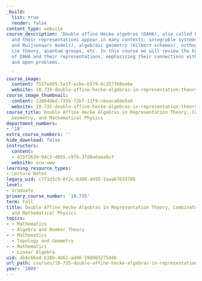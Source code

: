 ```yaml
---
_build:
  list: true
  render: false
content_type: website
course_description: 'Double affine Hecke algebras (DAHA), also called Cherednik algebras,
  and their representations appear in many contexts: integrable systems (Calogero-Moser
  and Ruijsenaars models), algebraic geometry (Hilbert schemes), orthogonal polynomials,
  Lie theory, quantum groups, etc. In this course we will review the basic theory
  of DAHA and their representations, emphasizing their connections with other subjects
  and open problems.

  '
course_image:
  content: f537e465-5a1f-ecbe-b579-6c257768ee6e
  website: 18-735-double-affine-hecke-algebras-in-representation-theory-combinatorics-geometry-and-mathematical-physics-fall-2009
course_image_thumbnail:
  content: 138049bd-735b-72bf-11f9-c6eaca0de5a9
  website: 18-735-double-affine-hecke-algebras-in-representation-theory-combinatorics-geometry-and-mathematical-physics-fall-2009
course_title: Double Affine Hecke Algebras in Representation Theory, Combinatorics,
  Geometry, and Mathematical Physics
department_numbers:
- '18'
extra_course_numbers: ''
hide_download: false
instructors:
  content:
  - 415f2639-94c3-d0b5-c9fb-3fd8adaaa6cf
  website: ocw-www
learning_resource_types:
- Lecture Notes
legacy_uid: c771d3c9-0f2c-b308-d495-1aaa67633700
level:
- Graduate
primary_course_number: '18.735'
term: Fall
title: Double Affine Hecke Algebras in Representation Theory, Combinatorics, Geometry,
  and Mathematical Physics
topics:
- - Mathematics
  - Algebra and Number Theory
- - Mathematics
  - Topology and Geometry
- - Mathematics
  - Linear Algebra
uid: 4b4c66ad-b38b-4b61-ad46-59806527544b
url_path: courses/18-735-double-affine-hecke-algebras-in-representation-theory-combinatorics-geometry-and-mathematical-physics-fall-2009
year: '2009'
---
```

